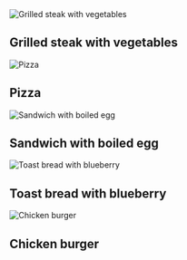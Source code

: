 <!-- Swiper -->
<div class="swiper mySwiper">
  <div class="swiper-wrapper">
    <div class="swiper-slide">
      <img src="https://images.unsplash.com/photo-1432139555190-58524dae6a55?ixlib=rb-4.0.3&ixid=M3wxMjA3fDB8MHxwaG90by1wYWdlfHx8fGVufDB8fHx8fA%3D%3D&auto=format&fit=crop&w=876&q=80" alt="Grilled steak with vegetables" />
      <div>
        <h2>Grilled steak with vegetables</h2>
      </div>
    </div>
    <div class="swiper-slide">
      <img 
      src="https://images.unsplash.com/photo-1565299624946-b28f40a0ae38?ixlib=rb-4.0.3&ixid=M3wxMjA3fDB8MHxwaG90by1wYWdlfHx8fGVufDB8fHx8fA%3D%3D&auto=format&fit=crop&w=481&q=80" alt="Pizza" />
      <div>
        <h2>Pizza</h2>
      </div>
    </div>
    <div class="swiper-slide">
      <img src="https://images.unsplash.com/photo-1482049016688-2d3e1b311543?ixlib=rb-4.0.3&ixid=M3wxMjA3fDB8MHxwaG90by1wYWdlfHx8fGVufDB8fHx8fA%3D%3D&auto=format&fit=crop&w=410&q=80" alt="Sandwich with boiled egg" />
      <div>
        <h2>Sandwich with boiled egg</h2>
          </div>
    <div class="swiper-slide">
      <img src="https://images.unsplash.com/photo-1484723091739-30a097e8f929?ixlib=rb-4.0.3&ixid=M3wxMjA3fDB8MHxwaG90by1wYWdlfHx8fGVufDB8fHx8fA%3D%3D&auto=format&fit=crop&w=449&q=80" alt="Toast bread with blueberry" />
      <div>
        <h2>Toast bread with blueberry</h2>
      </div>
    </div>
    <div class="swiper-slide">
      <img src="https://images.unsplash.com/photo-1481070555726-e2fe8357725c?ixlib=rb-4.0.3&ixid=M3wxMjA3fDB8MHxwaG90by1wYWdlfHx8fGVufDB8fHx8fA%3D%3D&auto=format&fit=crop&w=435&q=80" alt="Chicken burger" />
      <div>
        <h2>Chicken burger</h2>
      </div>
    </div>
  </div>
</div>
